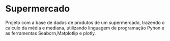 # Supermercado
Projeto com a base de dados de produtos de um supermercado, trazendo o calculo da média e mediana, utilizando linguagem de programação Pyhon e as ferramentas Seaborn,Matplotlip e plotly.
